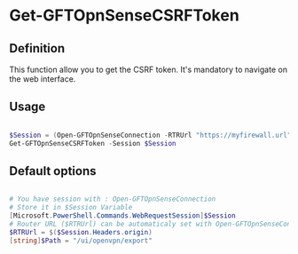 # Get-GFTOpnSenseCSRFToken

## Definition
This function allow you to get the CSRF token. It's mandatory to navigate on the web interface.

## Usage

```powershell

$Session = (Open-GFTOpnSenseConnection -RTRUrl "https://myfirewall.url")
Get-GFTOpnSenseCSRFToken -Session $Session

```

## Default options

```powershell

# You have session with : Open-GFTOpnSenseConnection
# Store it in $Session Variable
[Microsoft.PowerShell.Commands.WebRequestSession]$Session
# Router URL ($RTRUrl) can be automaticaly set with Open-GFTOpnSenseConnection function, you can put your custom URL
$RTRUrl = $($Session.Headers.origin)
[string]$Path = "/ui/openvpn/export"

```